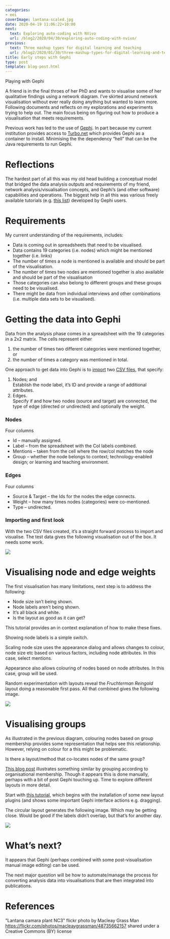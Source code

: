 ```yaml
---
categories:
- eei
coverImage: lantana-scaled.jpg
date: 2020-04-19 11:06:22+10:00
next:
  text: Exploring auto-coding with NVivo
  url: /blog2/2020/04/30/exploring-auto-coding-with-nvivo/
previous:
  text: Three mashup types for digital learning and teaching
  url: /blog2/2020/01/30/three-mashup-types-for-digital-learning-and-teaching/
title: Early steps with Gephi
type: post
template: blog-post.html
---
```

Playing with Gephi

A friend is in the final throes of her PhD and wants to visualise some of her qualitative findings using a network diagram. I’ve skirted around network visualisation without ever really doing anything but wanted to learn more. Following documents and reflects on my explorations and experiments trying to help out. The main focus being on figuring out how to produce a visualisation that meets requirements.

Previous work has led to the use of [Gephi](https://gephi.org/). In part because my current institution provides access to [Turbo.net](https://turbo.net/docs/about/what-is-turbo) which provides Gephi as a container to install. Minimising the the dependency “hell” that can be the Java requirements to run Gephi.

# Reflections

The hardest part of all this was my old head building a conceptual model that bridged the data analysis outputs and requirements of my friend, network analysis/visualisation concepts, and Gephi’s (and other software) capabilities and operations. The biggest help in all this was various freely available tutorials (e.g. [this list](https://seinecle.github.io/gephi-tutorials/)) developed by Gephi users.

# Requirements

My current understanding of the requirements, includes:

- Data is coming out in spreadsheets that need to be visualised.
- Data contains 19 categories (i.e. nodes) which might be mentioned together (i.e. links)
- The number of times a node is mentioned is available and should be part of the visualisation.
- The number of times two nodes are mentioned together is also available and should be part of the visualisation
- Those categories can also belong to different groups and these groups need to be visualised.
- There might be data from individual interviews and other combinations (i.e. multiple data sets to be visualised).

# Getting the data into Gephi

Data from the analysis phase comes in a spreadsheet with the 19 categories in a 2x2 matrix. The cells represent either

1. the number of times two different categories were mentioned together, or
2. the number of times a category was mentioned in total.

One approach to get data into Gephi is to [import](https://github.com/gephi/gephi/wiki/Import-CSV-Data) two [CSV files](https://libguides.brown.edu/gephi), that specify:

1. Nodes; and  
    Establish the node label, it’s ID and provide a range of additional attributes.
2. Edges.  
    Specify if and how two nodes (source and target) are connected, the type of edge (directed or undirected) and optionally the weight.

### Nodes

Four columns

- Id – manually assigned.
- Label – from the spreadsheet with the CoI labels combined.
- Mentions – taken from the cell where the row/col matches the node
- Group – whether the node belongs to context; technology-enabled design; or learning and teaching environment.

### Edges

Four columns

- Source & Target – the Ids for the nodes the edge connects.
- Weight – how many times nodes (categories) were co-mentioned.
- Type – undirected.

### Importing and first look

With the two CSV files created, it’s a straight forward process to import and visualise. The test data gives the following visualisation out of the box. It needs some work.

![](images/network1.png)

# Visualising node and edge weights

The first visualisation has many limitations, next step is to address the following:

- Node size isn’t being shown.
- Node labels aren’t being shown.
- It’s all black and white.
- Is the layout as good as it can get?

This tutorial provides an in context explanation of how to make these fixes.

Showing node labels is a simple switch.

Scaling node size uses the appearance dialog and allows changes to colour, node size etc based on various factors, including node attributes. In this case, select mentions.

Appearance also allows colouring of nodes based on node attributes. In this case, group will be used.

Random experimentation with layouts reveal the _Fruchterman Reingold_ layout doing a reasonable first pass. All that combined gives the following image.

![](images/network2.png)

# Visualising groups

As illustrated in the previous diagram, colouring nodes based on group membership provides some representation that helps see this relationship. However, relying on colour for a this might be problematic.

Is there a layout/method that co-locates nodes of the same group?

[This blog post](http://www.martingrandjean.ch/intellectual-cooperation-multi-level-network-analysis/) illustrates something similar by grouping according to organisational membership. Though it appears this is done manually, perhaps with a bit of post Gephi touching up. Time to explore different layouts in more detail.

Start with [this tutorial](https://gephi.org/users/tutorial-layouts/), which begins with the installation of some new layout plugins (and shows some important Gephi interface actions e.g. dragging).

The circular layout generates the following image. Which may be getting close. Would be good if the labels didn’t overlap, but that’s for another day.

![](images/network3.png)

# What’s next?

It appears that Gephi (perhaps combined with some post-visualisation manual image editing) can be used.

The next major question will be how to automate/manage the process for converting analysis data into visualisations that are then integrated into publications.

# References

"Lantana camara plant NC3" flickr photo by Macleay Grass Man https://flickr.com/photos/macleaygrassman/48735662157 shared under a Creative Commons (BY) license